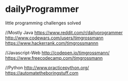 # dailyProgrammer
little programming challenges solved

//Mostly Java
https://www.reddit.com/r/dailyprogrammer
http://www.codewars.com/users/timgrossmann
https://www.hackerrank.com/timgrossmannn

//Javascript-Web
http://codepen.io/timgrossmann/
https://www.freecodecamp.com/timgrossmann

//Python
http://www.practicepython.org/
https://automatetheboringstuff.com
